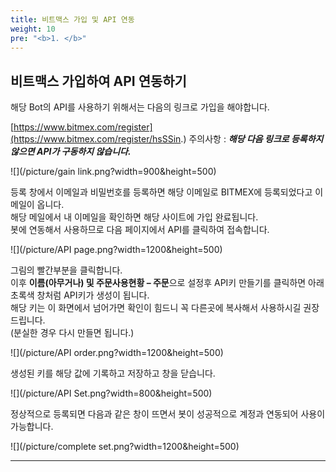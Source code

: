 ```yaml
---
title: 비트맥스 가입 및 API 연동
weight: 10
pre: "<b>1. </b>"
---
```



## 비트맥스 가입하여 API 연동하기


해당 Bot의 API를 사용하기 위해서는 다음의 링크로 가입을 해야합니다.

[https://www.bitmex.com/register](https://www.bitmex.com/register/hsSSin.)
주의사항 : ***해당 다음 링크로 등록하지 않으면 API가 구동하지 않습니다.***

![](/picture/gain link.png?width=900&height=500)

등록 창에서 이메일과 비밀번호를 등록하면 해당 이메일로 BITMEX에 등록되었다고 이메일이 옵니다.</br>
해당 메일에서 내 이메일을 확인하면 해당 사이트에 가입 완료됩니다.</br>
봇에 연동해서 사용하므로 다음 페이지에서 API를 클릭하여 접속합니다.

![](/picture/API page.png?width=1200&height=500)

그림의 빨간부분을 클릭합니다.</br>
이후 **이름(아무거나) 및 주문사용현황 – 주문**으로 설정후 API키 만들기를 클릭하면 아래 초록색 창처럼 API키가 생성이 됩니다.</br>
해당 키는 이 화면에서 넘어가면 확인이 힘드니 꼭 다른곳에 복사해서 사용하시길 권장드립니다.</br>
(분실한 경우 다시 만들면 됩니다.)

![](/picture/API order.png?width=1200&height=500)

생성된 키를 해당 값에 기록하고 저장하고 창을 닫습니다.

![](/picture/API Set.png?width=800&height=500)

정상적으로 등록되면 다음과 같은 창이 뜨면서 봇이 성공적으로 계정과 연동되어 사용이 가능합니다.

![](/picture/complete set.png?width=1200&height=500)

---